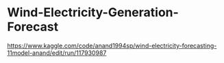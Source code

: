 # Wind-Electricity-Generation-Forecast

https://www.kaggle.com/code/anand1994sp/wind-electricity-forecasting-11model-anand/edit/run/117930987
